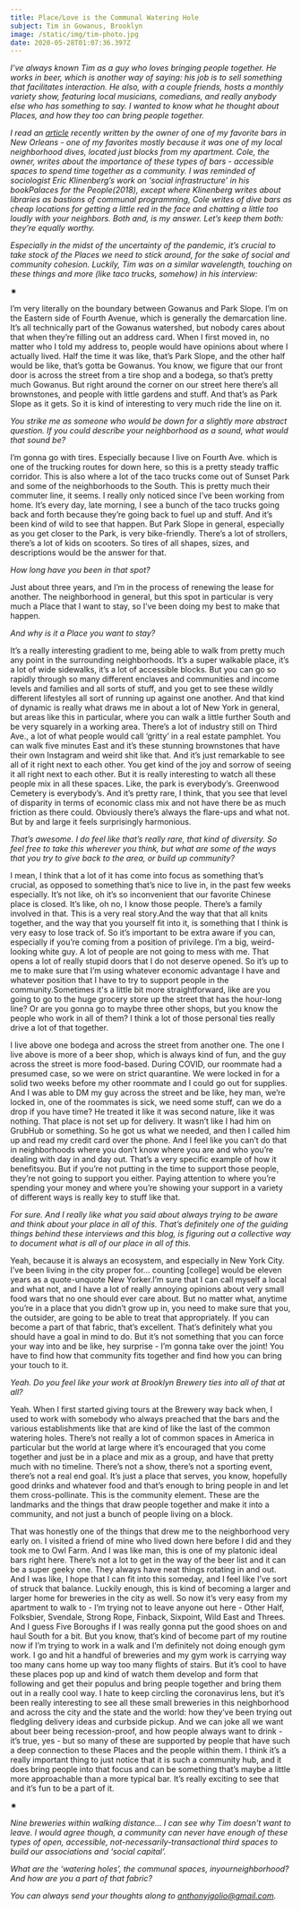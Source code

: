 ```yaml
---
title: Place/Love is the Communal Watering Hole
subject: Tim in Gowanus, Brooklyn
image: /static/img/tim-photo.jpg
date: 2020-05-28T01:07:36.397Z
---
```

*I’ve always known Tim as a guy who loves bringing people together. He works in beer, which is another way of saying: his job is to sell something that facilitates interaction. He also, with a couple friends, hosts a monthly variety show, featuring local musicians, comedians, and really anybody else who has something to say. I wanted to know what he thought about Places, and how they too can bring people together.*

*I read an [article](https://stories.zagat.com/posts/t-cole-newton-on-the-importance-of-neighborhood-dive-bars) recently written by the owner of one of my favorite bars in New Orleans - one of my favorites mostly because it was one of my local neighborhood dives, located just blocks from my apartment. Cole, the owner, writes about the importance of these types of bars - accessible spaces to spend time together as a community. I was reminded of sociologist Eric Klinenberg’s work on ‘social infrastructure’ in his bookPalaces for the People(2018), except where Klinenberg writes about libraries as bastions of communal programming, Cole writes of dive bars as cheap locations for getting a little red in the face and chatting a little too loudly with your neighbors. Both and, is my answer. Let’s keep them both: they’re equally worthy.*

*Especially in the midst of the uncertainty of the pandemic, it’s crucial to take stock of the Places we need to stick around, for the sake of social and community cohesion. Luckily, Tim was on a similar wavelength, touching on these things and more (like taco trucks, somehow) in his interview:*

<div>✷</div>

I’m very literally on the boundary between Gowanus and Park Slope. I’m on the Eastern side of Fourth Avenue, which is generally the demarcation line. It’s all technically part of the Gowanus watershed, but nobody cares about that when they’re filling out an address card. When I first moved in, no matter who I told my address to, people would have opinions about where I actually lived. Half the time it was like, that’s Park Slope, and the other half would be like, that’s gotta be Gowanus. You know, we figure that our front door is across the street from a tire shop and a bodega, so that’s pretty much Gowanus. But right around the corner on our street here there’s all brownstones, and people with little gardens and stuff. And that’s as Park Slope as it gets. So it is kind of interesting to very much ride the line on it.

*You strike me as someone who would be down for a slightly more abstract question. If you could describe your neighborhood as a sound, what would that sound be?*

I’m gonna go with tires. Especially because I live on Fourth Ave. which is one of the trucking routes for down here, so this is a pretty steady traffic corridor. This is also where a lot of the taco trucks come out of Sunset Park and some of the neighborhoods to the South. This is pretty much their commuter line, it seems. I really only noticed since I’ve been working from home. It’s every day, late morning, I see a bunch of the taco trucks going back and forth because they’re going back to fuel up and stuff. And it’s been kind of wild to see that happen. But Park Slope in general, especially as you get closer to the Park, is very bike-friendly. There’s a lot of strollers, there’s a lot of kids on scooters. So tires of all shapes, sizes, and descriptions would be the answer for that.

*How long have you been in that spot?*

Just about three years, and I’m in the process of renewing the lease for another. The neighborhood in general, but this spot in particular is very much a Place that I want to stay, so I’ve been doing my best to make that happen.

*And why is it a Place you want to stay?*

It’s a really interesting gradient to me, being able to walk from pretty much any point in the surrounding neighborhoods. It’s a super walkable place, it’s a lot of wide sidewalks, it’s a lot of accessible blocks. But you can go so rapidly through so many different enclaves and communities and income levels and families and all sorts of stuff, and you get to see these wildly different lifestyles all sort of running up against one another. And that kind of dynamic is really what draws me in about a lot of New York in general, but areas like this in particular, where you can walk a little further South and be very squarely in a working area. There’s a lot of industry still on Third Ave., a lot of what people would call ‘gritty’ in a real estate pamphlet. You can walk five minutes East and it’s these stunning brownstones that have their own Instagram and weird shit like that. And it’s just remarkable to see all of it right next to each other. You get kind of the joy and sorrow of seeing it all right next to each other. But it is really interesting to watch all these people mix in all these spaces. Like, the park is everybody’s. Greenwood Cemetery is everybody’s. And it’s pretty rare, I think, that you see that level of disparity in terms of economic class mix and not have there be as much friction as there could. Obviously there’s always the flare-ups and what not. But by and large it feels surprisingly harmonious.

*That’s awesome. I do feel like that’s really rare, that kind of diversity. So feel free to take this wherever you think, but what are some of the ways that you try to give back to the area, or build up community?*

I mean, I think that a lot of it has come into focus as something that’s crucial, as opposed to something that’s nice to live in, in the past few weeks especially. It’s not like, oh it’s so inconvenient that our favorite Chinese place is closed. It’s like, oh no, I know those people. There’s a family involved in that. This is a very real story.And the way that that all knits together, and the way that you yourself fit into it, is something that I think is very easy to lose track of. So it’s important to be extra aware if you can, especially if you’re coming from a position of privilege. I’m a big, weird-looking white guy. A lot of people are not going to mess with me. That opens a lot of really stupid doors that I do not deserve opened. So it’s up to me to make sure that I’m using whatever economic advantage I have and whatever position that I have to try to support people in the community.Sometimes it's a little bit more straightforward, like are you going to go to the huge grocery store up the street that has the hour-long line? Or are you gonna go to maybe three other shops, but you know the people who work in all of them? I think a lot of those personal ties really drive a lot of that together.

I live above one bodega and across the street from another one. The one I live above is more of a beer shop, which is always kind of fun, and the guy across the street is more food-based. During COVID, our roommate had a presumed case, so we were on strict quarantine. We were locked in for a solid two weeks before my other roommate and I could go out for supplies. And I was able to DM my guy across the street and be like, hey man, we’re locked in, one of the roommates is sick, we need some stuff, can we do a drop if you have time? He treated it like it was second nature, like it was nothing. That place is not set up for delivery. It wasn’t like I had him on GrubHub or something. So he got us what we needed, and then I called him up and read my credit card over the phone. And I feel like you can’t do that in neighborhoods where you don’t know where you are and who you’re dealing with day in and day out. That’s a very specific example of how it benefitsyou. But if you’re not putting in the time to support those people, they’re not going to support you either. Paying attention to where you’re spending your money and where you’re showing your support in a variety of different ways is really key to stuff like that.

*For sure. And I really like what you said about always trying to be aware and think about your place in all of this. That’s definitely one of the guiding things behind these interviews and this blog, is figuring out a collective way to document what is all of our place in all of this.*

Yeah, because it is always an ecosystem, and especially in New York City. I’ve been living in the city proper for... counting \[college] would be eleven years as a quote-unquote New Yorker.I’m sure that I can call myself a local and what not, and I have a lot of really annoying opinions about very small food wars that no one should ever care about. But no matter what, anytime you’re in a place that you didn’t grow up in, you need to make sure that you, the outsider, are going to be able to treat that appropriately. If you can become a part of that fabric, that’s excellent. That’s definitely what you should have a goal in mind to do. But it’s not something that you can force your way into and be like, hey surprise - I’m gonna take over the joint! You have to find how that community fits together and find how you can bring your touch to it.

*Yeah. Do you feel like your work at Brooklyn Brewery ties into all of that at all?*

Yeah. When I first started giving tours at the Brewery way back when, I used to work with somebody who always preached that the bars and the various establishments like that are kind of like the last of the common watering holes. There’s not really a lot of common spaces in America in particular but the world at large where it’s encouraged that you come together and just be in a place and mix as a group, and have that pretty much with no timeline. There’s not a show, there’s not a sporting event, there’s not a real end goal. It’s just a place that serves, you know, hopefully good drinks and whatever food and that’s enough to bring people in and let them cross-pollinate. This is the community element. These are the landmarks and the things that draw people together and make it into a community, and not just a bunch of people living on a block.

That was honestly one of the things that drew me to the neighborhood very early on. I visited a friend of mine who lived down here before I did and they took me to Owl Farm. And I was like man, this is one of my platonic ideal bars right here. There’s not a lot to get in the way of the beer list and it can be a super geeky one. They always have neat things rotating in and out. And I was like, I hope that I can fit into this someday, and I feel like I’ve sort of struck that balance. Luckily enough, this is kind of becoming a larger and larger home for breweries in the city as well. So now it’s very easy from my apartment to walk to - I’m trying not to leave anyone out here - Other Half, Folksbier, Svendale, Strong Rope, Finback, Sixpoint, Wild East and Threes. And I guess Five Boroughs if I was really gonna put the good shoes on and haul South for a bit. But you know, that’s kind of become part of my routine now if I’m trying to work in a walk and I’m definitely not doing enough gym work. I go and hit a handful of breweries and my gym work is carrying way too many cans home up way too many flights of stairs. But it’s cool to have these places pop up and kind of watch them develop and form that following and get their populus and bring people together and bring them out in a really cool way. I hate to keep circling the coronavirus lens, but it’s been really interesting to see all these small breweries in this neighborhood and across the city and the state and the world: how they’ve been trying out fledgling delivery ideas and curbside pickup. And we can joke all we want about beer being recession-proof, and how people always want to drink - it’s true, yes - but so many of these are supported by people that have such a deep connection to these Places and the people within them. I think it’s a really important thing to just notice that it is such a community hub, and it does bring people into that focus and can be something that’s maybe a little more approachable than a more typical bar. It’s really exciting to see that and it’s fun to be a part of it.

<div>✷</div>

*Nine breweries within walking distance… I can see why Tim doesn’t want to leave. I would agree though, a community can never have enough of these types of open, accessible, not-necessarily-transactional third spaces to build our associations and ‘social capital’.*

*What are the ‘watering holes’, the communal spaces, inyourneighborhood? And how are you a part of that fabric?*

*You can always send your thoughts along to anthonyjgolio@gmail.com.*
